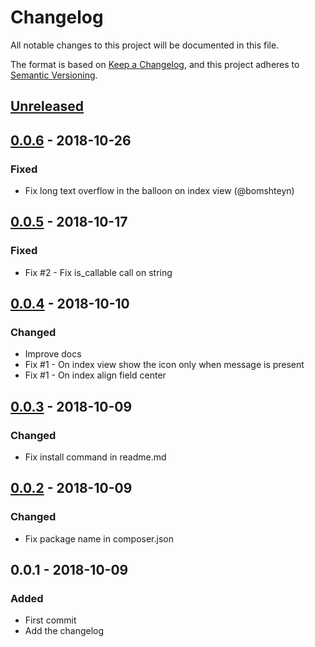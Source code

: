 # Changelog
All notable changes to this project will be documented in this file.

The format is based on [Keep a Changelog](https://keepachangelog.com/en/1.0.0/),
and this project adheres to [Semantic Versioning](https://semver.org/spec/v2.0.0.html).

## [Unreleased]

## [0.0.6] - 2018-10-26

### Fixed
- Fix long text overflow in the balloon on index view (@bomshteyn)

## [0.0.5] - 2018-10-17

### Fixed
- Fix #2 - Fix is_callable call on string

## [0.0.4] - 2018-10-10

### Changed
- Improve docs
- Fix #1 - On index view show the icon only when message is present
- Fix #1 - On index align field center

## [0.0.3] - 2018-10-09

### Changed
- Fix install command in readme.md

## [0.0.2] - 2018-10-09

### Changed
- Fix package name in composer.json

## 0.0.1 - 2018-10-09

### Added
- First commit
- Add the changelog

[Unreleased]: https://github.com/comodolab/nova-help/compare/0.0.6...HEAD
[0.0.6]: https://github.com/comodolab/nova-help/compare/0.0.5...0.0.6
[0.0.5]: https://github.com/comodolab/nova-help/compare/0.0.4...0.0.5
[0.0.4]: https://github.com/comodolab/nova-help/compare/0.0.3...0.0.4
[0.0.3]: https://github.com/comodolab/nova-help/compare/0.0.2...0.0.3
[0.0.2]: https://github.com/comodolab/nova-help/compare/0.0.1...0.0.2
